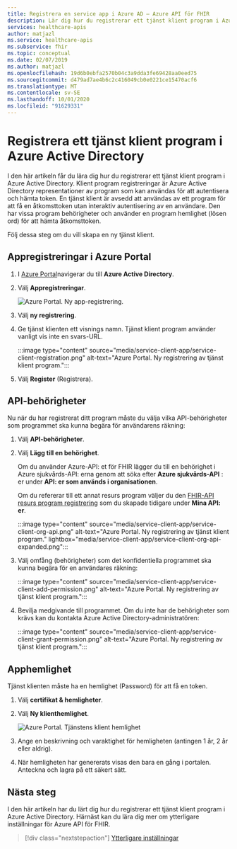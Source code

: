 ```yaml
---
title: Registrera en service app i Azure AD – Azure API för FHIR
description: Lär dig hur du registrerar ett tjänst klient program i Azure Active Directory.
services: healthcare-apis
author: matjazl
ms.service: healthcare-apis
ms.subservice: fhir
ms.topic: conceptual
ms.date: 02/07/2019
ms.author: matjazl
ms.openlocfilehash: 19d6b0ebfa2570b04c3a9dda3fe69428aa0eed75
ms.sourcegitcommit: d479ad7ae4b6c2c416049cb0e0221ce15470acf6
ms.translationtype: MT
ms.contentlocale: sv-SE
ms.lasthandoff: 10/01/2020
ms.locfileid: "91629331"
---
```

# <a name="register-a-service-client-application-in-azure-active-directory"></a>Registrera ett tjänst klient program i Azure Active Directory

I den här artikeln får du lära dig hur du registrerar ett tjänst klient program i Azure Active Directory. Klient program registreringar är Azure Active Directory representationer av program som kan användas för att autentisera och hämta token. En tjänst klient är avsedd att användas av ett program för att få en åtkomsttoken utan interaktiv autentisering av en användare. Den har vissa program behörigheter och använder en program hemlighet (lösen ord) för att hämta åtkomsttoken.

Följ dessa steg om du vill skapa en ny tjänst klient.

## <a name="app-registrations-in-azure-portal"></a>Appregistreringar i Azure Portal

1. I [Azure Portal](https://portal.azure.com)navigerar du till **Azure Active Directory**.

2. Välj **Appregistreringar**.

    ![Azure Portal. Ny app-registrering.](media/how-to-aad/portal-aad-new-app-registration.png)

3. Välj **ny registrering**.

4. Ge tjänst klienten ett visnings namn. Tjänst klient program använder vanligt vis inte en svars-URL.

    :::image type="content" source="media/service-client-app/service-client-registration.png" alt-text="Azure Portal. Ny registrering av tjänst klient program.":::

5. Välj **Register** (Registrera).

## <a name="api-permissions"></a>API-behörigheter

Nu när du har registrerat ditt program måste du välja vilka API-behörigheter som programmet ska kunna begära för användarens räkning:

1. Välj **API-behörigheter**.
1. Välj **Lägg till en behörighet**.

    Om du använder Azure-API: et för FHIR lägger du till en behörighet i Azure sjukvårds-API: erna genom att söka efter **Azure sjukvårds-API** : er under **API: er som används i organisationen**. 

    Om du refererar till ett annat resurs program väljer du den [FHIR-API resurs program registrering](register-resource-azure-ad-client-app.md) som du skapade tidigare under **Mina API: er**.

    :::image type="content" source="media/service-client-app/service-client-org-api.png" alt-text="Azure Portal. Ny registrering av tjänst klient program." lightbox="media/service-client-app/service-client-org-api-expanded.png":::

1. Välj omfång (behörigheter) som det konfidentiella programmet ska kunna begära för en användares räkning:

    :::image type="content" source="media/service-client-app/service-client-add-permission.png" alt-text="Azure Portal. Ny registrering av tjänst klient program.":::

1. Bevilja medgivande till programmet. Om du inte har de behörigheter som krävs kan du kontakta Azure Active Directory-administratören:

    :::image type="content" source="media/service-client-app/service-client-grant-permission.png" alt-text="Azure Portal. Ny registrering av tjänst klient program.":::

## <a name="application-secret"></a>Apphemlighet

Tjänst klienten måste ha en hemlighet (Password) för att få en token.

1. Välj **certifikat & hemligheter**.
2. Välj **Ny klienthemlighet**.

    ![Azure Portal. Tjänstens klient hemlighet](media/how-to-aad/portal-aad-register-new-app-registration-SERVICE-CLIENT-SECRET.png)

3. Ange en beskrivning och varaktighet för hemligheten (antingen 1 år, 2 år eller aldrig).

4. När hemligheten har genererats visas den bara en gång i portalen. Anteckna och lagra på ett säkert sätt.

## <a name="next-steps"></a>Nästa steg

I den här artikeln har du lärt dig hur du registrerar ett tjänst klient program i Azure Active Directory. Härnäst kan du lära dig mer om ytterligare inställningar för Azure API för FHIR.
 
>[!div class="nextstepaction"]
>[Ytterligare inställningar](azure-api-for-fhir-additional-settings.md)